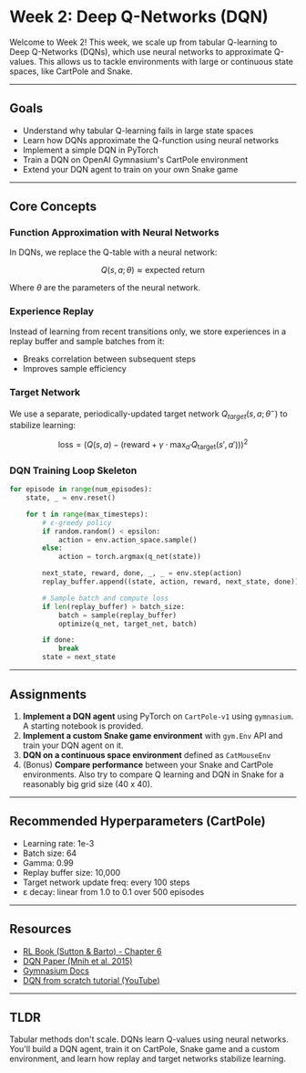 # Week 2: Deep Q-Networks (DQN)

Welcome to Week 2! This week, we scale up from tabular Q-learning to Deep Q-Networks (DQNs), which use neural networks to approximate Q-values. This allows us to tackle environments with large or continuous state spaces, like CartPole and Snake.

---

## Goals

* Understand why tabular Q-learning fails in large state spaces
* Learn how DQNs approximate the Q-function using neural networks
* Implement a simple DQN in PyTorch
* Train a DQN on OpenAI Gymnasium's CartPole environment
* Extend your DQN agent to train on your own Snake game

---

## Core Concepts

### Function Approximation with Neural Networks

In DQNs, we replace the Q-table with a neural network:

$$
Q(s, a; \theta) \approx \text{expected return}
$$

Where $\theta$ are the parameters of the neural network.

### Experience Replay

Instead of learning from recent transitions only, we store experiences in a replay buffer and sample batches from it:

* Breaks correlation between subsequent steps
* Improves sample efficiency

### Target Network

We use a separate, periodically-updated target network $Q_{target}(s, a; \theta^-)$ to stabilize learning:

$$
\text{loss} = \left(Q(s, a) - \left(\text{reward} + \gamma \cdot \max_{a'} Q_{\text{target}}(s', a')\right)\right)^2
$$

### DQN Training Loop Skeleton

```python
for episode in range(num_episodes):
    state, _ = env.reset()

    for t in range(max_timesteps):
        # ε-greedy policy
        if random.random() < epsilon:
            action = env.action_space.sample()
        else:
            action = torch.argmax(q_net(state))

        next_state, reward, done, _, _ = env.step(action)
        replay_buffer.append((state, action, reward, next_state, done))

        # Sample batch and compute loss
        if len(replay_buffer) > batch_size:
            batch = sample(replay_buffer)
            optimize(q_net, target_net, batch)

        if done:
            break
        state = next_state
```

---

## Assignments

1. **Implement a DQN agent** using PyTorch on `CartPole-v1` using `gymnasium`. A starting notebook is provided.
2. **Implement a custom Snake game environment** with `gym.Env` API and train your DQN agent on it.
3. **DQN on a continuous space environment** defined as `CatMouseEnv`
4. (Bonus) **Compare performance** between your Snake and CartPole environments. Also try to compare Q learning and DQN in Snake for a reasonably big grid size (40 x 40).

---

## Recommended Hyperparameters (CartPole)

* Learning rate: 1e-3
* Batch size: 64
* Gamma: 0.99
* Replay buffer size: 10,000
* Target network update freq: every 100 steps
* ε decay: linear from 1.0 to 0.1 over 500 episodes

---

## Resources

* [RL Book (Sutton & Barto) - Chapter 6](http://incompleteideas.net/book/RLbook2020.pdf)
* [DQN Paper (Mnih et al. 2015)](https://www.cs.toronto.edu/~vmnih/docs/dqn.pdf)
* [Gymnasium Docs](https://gymnasium.farama.org/)
* [DQN from scratch tutorial (YouTube)](https://www.youtube.com/watch?v=wc-FxNENg9U)

---

## TLDR

Tabular methods don't scale. DQNs learn Q-values using neural networks. You'll build a DQN agent, train it on CartPole, Snake game and a custom environment, and learn how replay and target networks stabilize learning.
